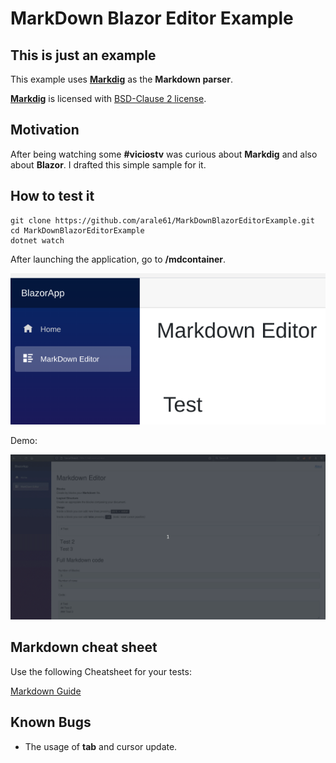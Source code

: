 # MarkDown Blazor Editor Example

## This is just an example
This example uses [**Markdig**](https://github.com/xoofx/markdig) as the **Markdown parser**.

[**Markdig**](https://github.com/xoofx/markdig) is licensed with [BSD-Clause 2 license](https://github.com/xoofx/markdig/blob/master/license.txt).

## Motivation
After being watching some **#viciostv** was curious about **Markdig** and also about **Blazor**.
I drafted this simple sample for it.

## How to test it

```
git clone https://github.com/arale61/MarkDownBlazorEditorExample.git
cd MarkDownBlazorEditorExample
dotnet watch
```

After launching the application, go to **/mdcontainer**.

![Sample Markdown editor](/images/mdeditor.png)

Demo:

![Demo](/images/demo.gif)


## Markdown cheat sheet

Use the following Cheatsheet for your tests:

[Markdown Guide](https://www.markdownguide.org/basic-syntax)

## Known Bugs

- The usage of **tab** and cursor update.